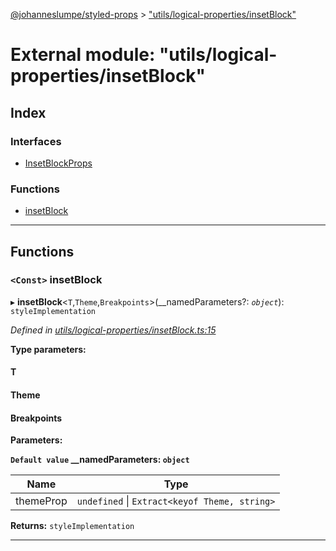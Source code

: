 [@johanneslumpe/styled-props](../README.md) > ["utils/logical-properties/insetBlock"](../modules/_utils_logical_properties_insetblock_.md)

# External module: "utils/logical-properties/insetBlock"

## Index

### Interfaces

* [InsetBlockProps](../interfaces/_utils_logical_properties_insetblock_.insetblockprops.md)

### Functions

* [insetBlock](_utils_logical_properties_insetblock_.md#insetblock)

---

## Functions

<a id="insetblock"></a>

### `<Const>` insetBlock

▸ **insetBlock**<`T`,`Theme`,`Breakpoints`>(__namedParameters?: *`object`*): `styleImplementation`

*Defined in [utils/logical-properties/insetBlock.ts:15](https://github.com/johanneslumpe/styled-props/blob/8e709f1/src/utils/logical-properties/insetBlock.ts#L15)*

**Type parameters:**

#### T 
#### Theme 
#### Breakpoints 
**Parameters:**

**`Default value` __namedParameters: `object`**

| Name | Type |
| ------ | ------ |
| themeProp | `undefined` \| `Extract<keyof Theme, string>` |

**Returns:** `styleImplementation`

___

